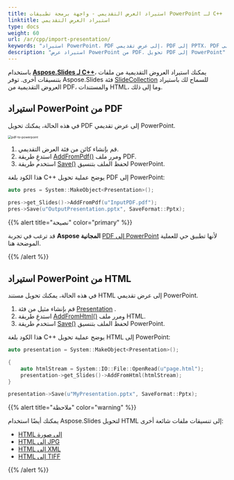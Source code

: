 ```yaml
---
title: استيراد العرض التقديمي - واجهة برمجة تطبيقات PowerPoint لـ C++
linktitle: استيراد العرض التقديمي
type: docs
weight: 60
url: /ar/cpp/import-presentation/
keywords: "استيراد PowerPoint، PDF إلى عرض تقديمي، PDF إلى PPTX، PDF إلى PPT، C++، Aspose.Slides لـ C++"
description: "استيراد عرض PowerPoint من PDF. تحويل PDF إلى PowerPoint"
---
```


باستخدام [**Aspose.Slides لـ C++**](https://products.aspose.com/slides/cpp/)، يمكنك استيراد العروض التقديمية من ملفات بتنسيقات أخرى. توفر Aspose.Slides فئة [SlideCollection](https://reference.aspose.com/slides/cpp/class/aspose.slides.slide_collection) للسماح لك باستيراد العروض التقديمية من PDF، والمستندات HTML، وما إلى ذلك.

## **استيراد PowerPoint من PDF**

في هذه الحالة، يمكنك تحويل PDF إلى عرض تقديمي PowerPoint.

<img src="pdf-to-powerpoint.png" alt="pdf-to-powerpoint" style="zoom:50%;" />

1. قم بإنشاء كائن من فئة العرض التقديمي.
2. استدعِ طريقة [AddFromPdf()](https://reference.aspose.com/slides/cpp/class/aspose.slides.slide_collection#a966c00d26b741a6c56e424d2f0d689a5) ومرر ملف PDF.
3. استخدم طريقة [Save()](https://reference.aspose.com/slides/cpp/class/aspose.slides.presentation#afcd59ec697bf05c10f78c3869de2ec9e) لحفظ الملف بتنسيق PowerPoint.

هذا الكود بلغة C++ يوضح عملية تحويل PDF إلى PowerPoint:

```cpp
auto pres = System::MakeObject<Presentation>();
    
pres->get_Slides()->AddFromPdf(u"InputPDF.pdf");
pres->Save(u"OutputPresentation.pptx", SaveFormat::Pptx);
```

{{% alert  title="نصيحة" color="primary" %}} 

قد ترغب في تجربة **Aspose المجانية** [PDF إلى PowerPoint](https://products.aspose.app/slides/import/pdf-to-powerpoint) لأنها تطبيق حي للعملية الموضحة هنا. 

{{% /alert %}} 

## **استيراد PowerPoint من HTML**

في هذه الحالة، يمكنك تحويل مستند HTML إلى عرض تقديمي PowerPoint.

1. قم بإنشاء مثيل من فئة [Presentation](https://reference.aspose.com/slides/cpp/class/aspose.slides.presentation/) .
2. استدعِ طريقة [AddFromHtml()](https://reference.aspose.com/slides/cpp/class/aspose.slides.slide_collection#ad4337f6be235c230d5d422a6799ef965) ومرر ملف HTML.
3. استخدم طريقة [Save()](https://reference.aspose.com/slides/cpp/class/aspose.slides.presentation#afcd59ec697bf05c10f78c3869de2ec9e) لحفظ الملف بتنسيق PowerPoint.

هذا الكود بلغة C++ يوضح عملية تحويل HTML إلى PowerPoint:

```c++
auto presentation = System::MakeObject<Presentation>();

{
    auto htmlStream = System::IO::File::OpenRead(u"page.html");
    presentation->get_Slides()->AddFromHtml(htmlStream);
}

presentation->Save(u"MyPresentation.pptx", SaveFormat::Pptx);
```

{{% alert title="ملاحظة" color="warning" %}} 

يمكنك أيضًا استخدام Aspose.Slides لتحويل HTML إلى تنسيقات ملفات شائعة أخرى: 

* [HTML إلى صورة](https://products.aspose.com/slides/cpp/conversion/html-to-image/)
* [HTML إلى JPG](https://products.aspose.com/slides/cpp/conversion/html-to-jpg/)
* [HTML إلى XML](https://products.aspose.com/slides/cpp/conversion/html-to-xml/)
* [HTML إلى TIFF](https://products.aspose.com/slides/cpp/conversion/html-to-tiff/)

{{% /alert %}}